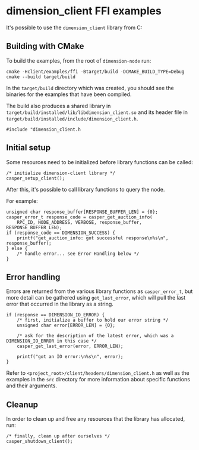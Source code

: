 # dimension_client FFI examples

It's possible to use the `dimension_client` library from C:


## Building with CMake

To build the examples, from the root of `dimension-node` run:

```
cmake -Hclient/examples/ffi -Btarget/build -DCMAKE_BUILD_TYPE=Debug
cmake --build target/build
```

In the `target/build` directory which was created, you should see the binaries for the examples that have been compiled.

The build also produces a shared library in `target/build/installed/lib/libdimension_client.so` and its header file in
`target/build/installed/include/dimension_client.h`.

```
#include "dimension_client.h
```


## Initial setup

Some resources need to be initialized before library functions can be called:

```
/* initialize dimension-client library */
casper_setup_client();
```

After this, it's possible to call library functions to query the node.

For example:

```
unsigned char response_buffer[RESPONSE_BUFFER_LEN] = {0};
casper_error_t response_code = casper_get_auction_info(
    RPC_ID, NODE_ADDRESS, VERBOSE, response_buffer, RESPONSE_BUFFER_LEN);
if (response_code == DIMENSION_SUCCESS) {
    printf("get_auction_info: got successful response\n%s\n", response_buffer);
} else {
    /* handle error... see Error Handling below */
}
```


## Error handling

Errors are returned from the various library functions as `casper_error_t`, but more detail can be gathered using
`get_last_error`, which will pull the last error that occurred in the library as a string.

```
if (response == DIMENSION_IO_ERROR) {
    /* first, initialize a buffer to hold our error string */
    unsigned char error[ERROR_LEN] = {0};

    /* ask for the description of the latest error, which was a DIMENSION_IO_ERROR in this case */
    casper_get_last_error(error, ERROR_LEN);

    printf("got an IO error:\n%s\n", error);
}
```

Refer to `<project_root>/client/headers/dimension_client.h` as well as the examples in the `src` directory for more
information about specific functions and their arguments.


## Cleanup

In order to clean up and free any resources that the library has allocated, run:

```
/* finally, clean up after ourselves */
casper_shutdown_client();
```
